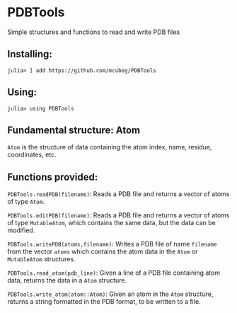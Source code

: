 # PDBTools
Simple structures and functions to read and write PDB files

## Installing:

```
julia> ] add https://github.com/mcubeg/PDBTools
```

## Using:

```
julia> using PDBTools
```

## Fundamental structure: Atom

`Atom` is the structure of data containing the atom index, name,
residue, coordinates, etc.

## Functions provided:

`PDBTools.readPDB(filename)`: Reads a PDB file and returns a vector of atoms of
type `Atom`.

`PDBTools.editPDB(filename)`: Reads a PDB file and returns a vector of atoms
of type `MutableAtom`, which contains the same data, but the data can be
modified.

`PDBTools.writePDB(atoms,filename)`: Writes a PDB file of name `filename` from the vector
`atoms` which contains the atom data in the `Atom` or `MutableAtom` structures.

`PDBTools.read_atom(pdb_line)`: Given a line of a PDB file containing atom data,
returns the data in a `Atom` structure.

`PDBTools.write_atom(atom::Atom)`: Given an atom in the `Atom` structure, returns
a string formatted in the PDB format, to be written to a file. 




